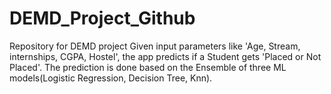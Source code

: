 # DEMD_Project_Github
Repository for DEMD project
Given input parameters like 'Age, Stream, internships, CGPA, Hostel', the app predicts if a Student gets 'Placed or Not Placed'. The prediction is done based on the Ensemble of three ML models(Logistic Regression, Decision Tree, Knn).
